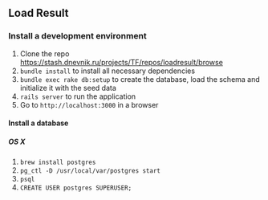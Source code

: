## Load Result

### Install a development environment

1. Clone the repo https://stash.dnevnik.ru/projects/TF/repos/loadresult/browse
2. `bundle install` to install all necessary dependencies
3. `bundle exec rake db:setup` to create the database, load the schema and initialize it with the seed data
5. `rails server` to run the application
6. Go to `http://localhost:3000` in a browser

#### Install a database

##### OS X

1. `brew install postgres`
2. `pg_ctl -D /usr/local/var/postgres start`
3. `psql`
4. `CREATE USER postgres SUPERUSER;`
